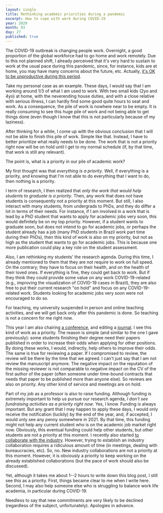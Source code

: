```yaml
---
layout: single
title: Rethinking academic priorities during a pandemic
excerpt: How to cope with work during COVID-19
year: 2020
month: 03
day: 27
published: true
---
```


The COVID-19 outbreak is changing people work. Overnight, a good proportion of the global workforce had to go home and work remotely. Due to this not planned shift, I already perceived that it's very hard to sustain to work at the usual pace during this pandemic, since, for instance, kids are at home, you may have many concerns about the future, etc. Actually, [it's OK to be unproductive during this period](http://gustavopinto.org/blog/Its-OK-to-be-unproductive-during-COVID-19/).

Take my personal case as an example. These days, I would say that I am working around 1/3 of what I am used to work. With two small kids (2yo and 4yo) at home, with the neverending house duties, and with a close relative with serious illness, I can hardly find some good quite hours to seat and work. As a consequence, the pile of work is nowhere near to be empty. It is really consuming to see this huge pile of work and not being able to get things done (even though I know that this is not particularly because of my laziness).

After thinking for a while, I come up with the obvious conclusion that I will not be able to finish this pile of work. Simple like that. Instead, I have to better prioritize what really needs to be done. The work that is not a priority right now will be on hold until I get to my normal schedule (if, by that time, that work is still any relevant).

The point is, what is a priority in our pile of academic work?

My first thought was that *everything is a priority*. Well, if everything is a priority, and knowing that I'm not able to do everything that I want to do, then nothing is a priority.

I term of research, I then realized that *only the work that would help students to graduate is a priority*. Then, any work that does not have students is consequently not a priority at this moment. But still, I also interact with many students, from undergrads to PhDs, and they do differ a lot in terms of their needs. For instance, if I am involved in a work that is lead by a PhD student that wants to apply for academic jobs very soon, this would definitely be on my top priority. However, if a student wants to graduate soon, but does not intend to go for academic jobs, or perhaps the student already has a job (many PhD students in Brazil work part time during their PhDs), then this kind of work is also on my priority, but not as high as the student that wants to go for academic jobs. This is because one more publication could play a key role on the student assessment.

Also, I am rethinking my students' the research agenda. During this time, I already mentioned to them that they are not require to work on full speed. On the contrary; they have to focus on their health, and on the health of their loved ones. If everything is fine, they could get back to work. But if they think they could provide some value on any work COVID-19-related (e.g., improving the visualization of COVID-19 cases in Brazil), they are also free to put their current research "on hold" and focus on any COVID-19-related work. Students looking for academic jobs very soon were not encouraged to do so.

For teaching, my university suspended in person and online teaching activities, and we will get back only after this pandemic is done. So teaching is not a concern for me right now.

This year I am also chairing [a conference](http://cbsoft2020.imd.ufrn.br/sbcars.php), and editing a [journal](https://sol.sbc.org.br/journals/index.php/jserd/). I see this kind of work as a priority. The reason is simple (and similar to the one I gave previously): some students finishing their degree need their papers published in order to increase their odds when applying for other positions. By doing these works, I would, indirectly, help others to improve their odds. The same is true for reviewing a paper. If I compromised to review, the review will be there by the time that we agreed. I can't just say that I am not review the manuscript anymore. The negative impact on the reputation of the missing reviewer is not comparable to negative impact on the CV of the first author of the paper (often someone under time-bound contracts that needs that paper to be published more than anyone else). So reviews are also on priority. Any other kind of service and meetings are on hold.

Part of my job as a professor is also to raise funding. Although funding is extremely important to help us pursue our research agenda, *I don't see fundraising activities as a priority right now*. Yes, I know. Funding is always important. But any grant that I may happen to apply these days, I would only receive the notification (luckily) by the end of the year, and, if accepted, I would only see any penny somewhere in 2021. By that time, this funding might not help any current student who is on the academic job market right now. Obviously, this eventual funding could help other students, but other students are not a priority at this moment. I recently also started [to collaborate with the industry](http://gustavopinto.org/blog/Initial-thoughts-on-collaboration-with-the-industry/). However, trying to establish an industry collaboration requires a ridiculous amount of time (in meetings, dealing with bureaucracies, etc). So, no. New industry collaborations are not a priority at this moment. However, it is obviously a priority to keep working on the already established collaborations (but the pace of work should also be discussed).

Yet, although it takes me about 1--2 hours to write down this blog post, I still see this as a priority. First, things became clear to me when I write here. Second, I may also help someone else who is struggling to balance work life academia, in particular during COVID-19.

Needless to say that new commitments are very likely to be declined (regardless of the subject, unfortunately). Apologies in advance.
